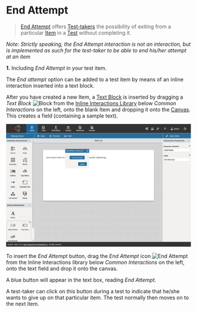 # End Attempt

>[End Attempt](../appendix/glossary.md#end-attempt) offers [Test-takers](../appendix/glossary.md#test-taker) the possibility of exiting from a particular [Item](../appendix/glossary.md#item) in a [Test](../appendix/glossary.md#test) without completing it.

*Note: Strictly speaking, the End Attempt interaction is not an interaction, but is implemented as such for the test-taker to be able to end his/her attempt at an item*

**1.** Including *End Attempt* in your test item.
 
The *End attempt* option can be added to a test item by means of an inline interaction inserted into a text block. 

After you have created a new Item, a [Text Block](../appendix/glossary.md#text-block) is inserted by dragging a *Text Block* ![Block](../resourse/_icons/font.png) from the [Inline Interactions Library](../appendix/glossary.md#inline-interactions-library) below *Common Interactions* on the left, onto the blank Item and dropping it onto the [Canvas](../appendix/glossary.md#canvas). This creates a field (containing a sample text).

![End Attempt Interaction](../resources/backend/items/authoring-91.png)

To insert the *End Attempt* button, drag the *End Attempt* icon  ![End Attempt](../resourse/_icons/end-attempt.png) from the Inline Interactions library below *Common Interactions* on the left, onto the text field and drop it onto the canvas.

A blue button will appear in the text box, reading *End Attempt*.

A test-taker can click on this button during a test to indicate that he/she wants to give up on that particular item. The test normally then moves on to the next item.
